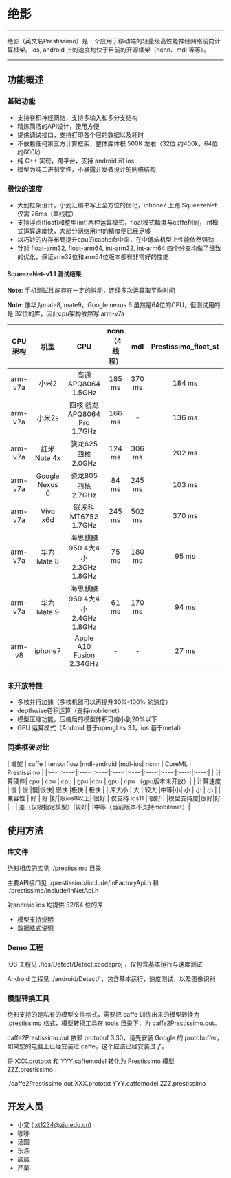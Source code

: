 # 绝影

---

绝影（英文名Prestissimo）是一个应用于移动端的轻量级高性能神经网络前向计算框架。ios, android 上的速度均快于目前的开源框架（ncnn、mdl 等等）。

---

## 功能概述

### 基础功能
* 支持卷积神经网络，支持多输入和多分支结构
* 精炼简洁的API设计，使用方便
* 提供调试接口，支持打印各个层的数据以及耗时
* 不依赖任何第三方计算框架，整体库体积 500K 左右（32位 约400k，64位 约600k）
* 纯 C++ 实现，跨平台，支持 android 和 ios
* 模型为纯二进制文件，不暴露开发者设计的网络结构

### 极快的速度
* 大到框架设计，小到汇编书写上全方位的优化，iphone7 上跑 SqueezeNet 仅需 26ms（单线程）
* 支持浮点(float)和整型(int)两种运算模式，float模式精度与caffe相同，int模式运算速度快，大部分网络用int的精度便已经足够
* 以巧妙的内存布局提升cpu的cache命中率，在中低端机型上性能依然强劲
* 针对 float-arm32, float-arm64, int-arm32, int-arm64 四个分支均做了细致的优化，保证arm32位和arm64位版本都有非常好的性能



#### SqueezeNet-v1.1 测试结果
**Note**: 手机测试性能存在一定的抖动，连续多次运算取平均时间

**Note**: 像华为mate8, mate9，Google nexus 6 虽然是64位的CPU，但测试用的是 32位的库，因此cpu架构依然写 arm-v7a

|CPU架构|机型|CPU|ncnn（4线程）|mdl|Prestissimo_float_st|Prestissimo_int_st|
|:---:|:----:|:----:|:----:|:----:|:----:|:----:|
|arm-v7a|小米2|高通APQ8064 1.5GHz | 185 ms| 370 ms|184 ms| 115 ms|
|arm-v7a|小米2s| 四核 骁龙APQ8064 Pro 1.7GHz | 166 ms| - | 136 ms |96 ms |
|arm-v7a|红米Note 4x|骁龙625 四核2.0GHz|124 ms |306 ms |202 ms| 110 ms|
|arm-v7a|Google Nexus 6| 骁龙805 四核 2.7GHz|84 ms | 245 ms | 103 ms |  63 ms |
|arm-v7a|Vivo x6d |联发科 MT6752 1.7GHz | 245 ms | 502 ms | 370 ms | 186 ms |
|arm-v7a|华为 Mate 8| 海思麒麟950 4大4小 2.3GHz 1.8GHz | 75 ms | 180 ms | 95 ms | 57 ms |
|arm-v7a|华为 Mate 9| 海思麒麟960 4大4小 2.4GHz 1.8GHz | 61 ms | 170 ms | 94 ms | 48 ms |
|arm-v8|iphone7|Apple A10 Fusion 2.34GHz|- |- |27 ms|26 ms|

### 未开放特性

* 多核并行加速（多核机器可以再提升30%-100% 的速度）
* depthwise卷积运算（支持mobilenet）
* 模型压缩功能，压缩后的模型体积可缩小到20%以下
* GPU 运算模式（Android 基于opengl es 3.1，ios 基于metal）

### 同类框架对比
| 框架    | caffe | tensorflow |mdl-android |mdl-ios| ncnn | CoreML | Prestissimo |
|:---:|:----:|:----:|:----:|:----:|:----:|:----:|:----:|:----:|:----:|
| 计算硬件| cpu |  cpu  | cpu | gpu |cpu | gpu | cpu （gpu版本未开放）|
| 计算速度 | 慢 | 慢 |慢|很快| 很快 |极快 | 极快 |
| 库大小 | 大 | 较大 |中等|小| 小 | 小 | 小 | 
| 兼容性 | 好 | 好 |好|限ios8以上| 很好 | 仅支持 ios11 | 很好 | 
|模型支持度|很好|好 | - | 差（仅限指定模型）|较好|-|中等（当前版本不支持mobilenet）|

## 使用方法

### 库文件
绝影相应的库见 ./prestissimo 目录

主要API接口见 ./prestissimo/include/InFactoryApi.h 和 ./prestissimo/include/InNetApi.h 

对android ios 均提供 32/64 位的库

* [模型支持说明](document/layerSupport.md)
* [数据格式说明](document/image.md)

### Demo 工程
IOS 工程见 ./ios/Detect/Detect.xcodeproj ，仅包含基本运行与速度测试

Android 工程见 ./android/Detect/ ，包含基本运行，速度测试，以及图像识别

### 模型转换工具
绝影支持的是私有的模型文件格式，需要把 caffe 训练出来的模型转换为 .prestissimo 格式，模型转换工具在 tools 目录下，为 caffe2Prestissimo.out。

caffe2Prestissimo.out 依赖 protobuf 3.30，请先安装 Google 的 protobuffer，如果您的电脑上已经安装过 caffe，这个应该已经安装过了。

将 XXX.prototxt 和 YYY.caffemodel 转化为 Prestissimo 模型 ZZZ.prestissimo：

./caffe2Prestissimo.out XXX.prototxt YYY.caffemodel ZZZ.prestissimo

## 开发人员
* 小棠 (jxt1234@zju.edu.cn)
* 咖啡
* 汤圆
* 乐涤
* 晨晨
* 芹菜
